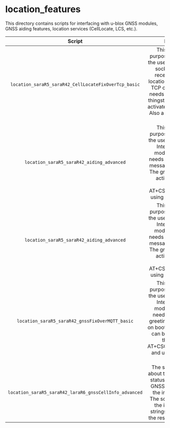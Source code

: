 # location_features

This directory contains scripts for interfacing with u-blox GNSS modules, GNSS aiding features, location services (CellLocate, LCS, etc.).


| **Script** | **Description** | **Modules** | **Tested On** |
| :---:  | :---:  | :---:  | :---:  |
| `location_saraR5_saraR42_CellLocateFixOverTcp_basic` | This script has the purpose to demonstrate the use of CellLocate and sockets to send the received CellLocate location to a server using TCP connection. Script needs a valid CellLocate thingstream token and an activated internal context. Also a server_ip address is needed. | All products | LARA-R6, LARA-L6, SARA-R5, SARA-R42 |
| `location_saraR5_saraR42_aiding_advanced` | This script has the purpose to demonstrate the use of the GNSS chip Integrated into the modules. This script needs a "Start!" greeting message active on boot. The greeting text can be activated using the command AT+CSGT=1,"Start!" and using a fixed baud rate. | SARA-R510M8S, SARA-R422M8S | SARA-R510M8S, SARA-R422M8S |
| `location_saraR5_saraR42_aiding_advanced` | This script has the purpose to demonstrate the use of the GNSS chip Integrated into the modules. This script needs a "Start!" greeting message active on boot. The greeting text can be activated using the command AT+CSGT=1,"Start!" and using a fixed baud rate. | SARA-R510M8S, SARA-R422M8S | SARA-R510M8S, SARA-R422M8S |
| `location_saraR5_saraR42_gnssFixOverMQTT_basic` | This script has the purpose to demonstrate the use of the GNSS chip Integrated into the modules. This script needs a "+STARTUP" greeting message active on boot. The greeting text can be activated using the command AT+CSGT=1,"+STARTUP" and using a fixed baud rate.  | All products | SARA-R510M8S, SARA-R422M8S, SARA-R422M10S, SARA-R510S |
| `location_saraR5_saraR42_laraR6_gnssCellInfo_advanced` | The script retrives info about the mobile network status together with the GNSS position in which the info are collected. The script encapsuletes the info with two set strings in order to make the results easy to parse. | SARA-R5, SARA-R42, LARA-R6 | SARA-R5, SARA-R42, LARA-R6 |
